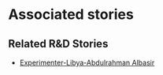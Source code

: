 # Associated stories

<!-- !!DO NOT REMOVE!! start autogenerated hyperlinks -->
## Related R&D Stories
- [Experimenter\-Libya\-Abdulrahman Albasir](/stories/?doc=Experimenters_LBY)
<!-- !!DO NOT REMOVE!! end autogenerated hyperlinks -->